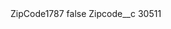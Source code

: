 <?xml version="1.0" encoding="UTF-8"?>
<CustomMetadata xmlns="http://soap.sforce.com/2006/04/metadata" xmlns:xsi="http://www.w3.org/2001/XMLSchema-instance" xmlns:xsd="http://www.w3.org/2001/XMLSchema">
    <label>ZipCode1787</label>
    <protected>false</protected>
    <values>
        <field>Zipcode__c</field>
        <value xsi:type="xsd:string">30511</value>
    </values>
</CustomMetadata>
